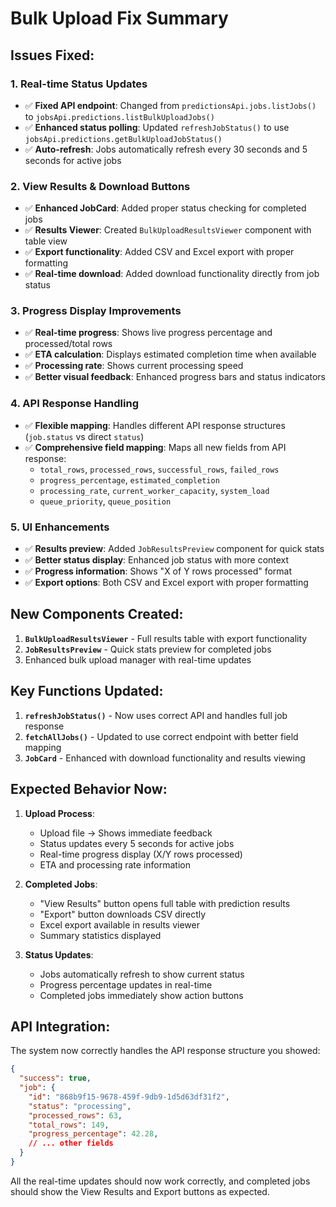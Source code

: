 # Bulk Upload Fix Summary

## Issues Fixed:

### 1. **Real-time Status Updates**
- ✅ **Fixed API endpoint**: Changed from `predictionsApi.jobs.listJobs()` to `jobsApi.predictions.listBulkUploadJobs()`
- ✅ **Enhanced status polling**: Updated `refreshJobStatus()` to use `jobsApi.predictions.getBulkUploadJobStatus()`
- ✅ **Auto-refresh**: Jobs automatically refresh every 30 seconds and 5 seconds for active jobs

### 2. **View Results & Download Buttons**
- ✅ **Enhanced JobCard**: Added proper status checking for completed jobs
- ✅ **Results Viewer**: Created `BulkUploadResultsViewer` component with table view
- ✅ **Export functionality**: Added CSV and Excel export with proper formatting
- ✅ **Real-time download**: Added download functionality directly from job status

### 3. **Progress Display Improvements**
- ✅ **Real-time progress**: Shows live progress percentage and processed/total rows
- ✅ **ETA calculation**: Displays estimated completion time when available
- ✅ **Processing rate**: Shows current processing speed
- ✅ **Better visual feedback**: Enhanced progress bars and status indicators

### 4. **API Response Handling**
- ✅ **Flexible mapping**: Handles different API response structures (`job.status` vs direct `status`)
- ✅ **Comprehensive field mapping**: Maps all new fields from API response:
  - `total_rows`, `processed_rows`, `successful_rows`, `failed_rows`
  - `progress_percentage`, `estimated_completion`  
  - `processing_rate`, `current_worker_capacity`, `system_load`
  - `queue_priority`, `queue_position`

### 5. **UI Enhancements**
- ✅ **Results preview**: Added `JobResultsPreview` component for quick stats
- ✅ **Better status display**: Enhanced job status with more context
- ✅ **Progress information**: Shows "X of Y rows processed" format
- ✅ **Export options**: Both CSV and Excel export with proper formatting

## New Components Created:

1. **`BulkUploadResultsViewer`** - Full results table with export functionality
2. **`JobResultsPreview`** - Quick stats preview for completed jobs
3. Enhanced bulk upload manager with real-time updates

## Key Functions Updated:

1. **`refreshJobStatus()`** - Now uses correct API and handles full job response
2. **`fetchAllJobs()`** - Updated to use correct endpoint with better field mapping
3. **`JobCard`** - Enhanced with download functionality and results viewing

## Expected Behavior Now:

1. **Upload Process**:
   - Upload file → Shows immediate feedback
   - Status updates every 5 seconds for active jobs
   - Real-time progress display (X/Y rows processed)
   - ETA and processing rate information

2. **Completed Jobs**:
   - "View Results" button opens full table with prediction results
   - "Export" button downloads CSV directly
   - Excel export available in results viewer
   - Summary statistics displayed

3. **Status Updates**:
   - Jobs automatically refresh to show current status
   - Progress percentage updates in real-time
   - Completed jobs immediately show action buttons

## API Integration:

The system now correctly handles the API response structure you showed:
```json
{
  "success": true,
  "job": {
    "id": "868b9f15-9678-459f-9db9-1d5d63df31f2",
    "status": "processing", 
    "processed_rows": 63,
    "total_rows": 149,
    "progress_percentage": 42.28,
    // ... other fields
  }
}
```

All the real-time updates should now work correctly, and completed jobs should show the View Results and Export buttons as expected.

